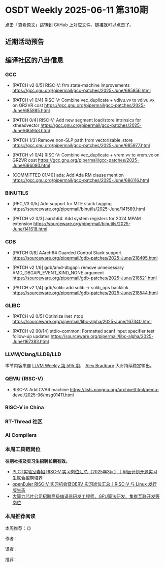 # OSDT Weekly 2025-06-11 第310期

点击「查看原文」跳转到 GitHub 上对应文件，链接就可以点击了。

## 近期活动预告

## 编译社区的八卦信息

### GCC

- [PATCH v2 0/5] RISC-V: frm state-machine improvements
  https://gcc.gnu.org/pipermail/gcc-patches/2025-June/685856.html

- [PATCH v1 0/4] RISC-V: Combine vec_duplicate + vdivu.vv to vdivu.vx on GR2VR cost
  https://gcc.gnu.org/pipermail/gcc-patches/2025-June/685885.html

- [PATCH 0/4] RISC-V: Add new segment load/store intrinsics for xtheadvector
  https://gcc.gnu.org/pipermail/gcc-patches/2025-June/685953.html

- [PATCH 1/3] Remove non-SLP path from vectorizable_store
  https://gcc.gnu.org/pipermail/gcc-patches/2025-June/685977.html

- [PATCH v1 0/4] RISC-V: Combine vec_duplicate + vrem.vv to vrem.vx on GR2VR cost
  https://gcc.gnu.org/pipermail/gcc-patches/2025-June/686080.html

- [COMMITTED 01/40] ada: Add Ada RM clause mention
  https://gcc.gnu.org/pipermail/gcc-patches/2025-June/686116.html

### BINUTILS

- [RFC,V3 0/5] Add support for MTE stack tagging
  https://sourceware.org/pipermail/binutils/2025-June/141589.html

- [PATCH v2 0/3] aarch64: Add system registers for 2024 MPAM extension
  https://sourceware.org/pipermail/binutils/2025-June/141618.html

### GDB

- [PATCH 0/8] AArch64 Guarded Control Stack support
  https://sourceware.org/pipermail/gdb-patches/2025-June/218495.html

- [PATCH v2 1/6] gdb/amd-dbgapi: remove unnecessary AMD_DBGAPI_EVENT_KIND_NONE argument
  https://sourceware.org/pipermail/gdb-patches/2025-June/218521.html

- [PATCH v2 1/4] gdb/solib: add solib -> solib_ops backlink
  https://sourceware.org/pipermail/gdb-patches/2025-June/218544.html

### GLIBC

- [PATCH v2 0/5] Optimize inet_ntop
  https://sourceware.org/pipermail/libc-alpha/2025-June/167340.html

- [PATCH v2 00/14] stdio-common: Formatted scanf input specifier test follow-up updates
  https://sourceware.org/pipermail/libc-alpha/2025-June/167383.html

### LLVM/Clang/LLDB/LLD

本节内容来自 [LLVM Weekly 第 595 期](http://llvmweekly.org/issue/595)，
[Alex Bradbury](https://www.linkedin.com/in/alex-bradbury/) 大哥持续稳定输出。

### QEMU (RISC-V)

- RISC-V: Add CVA6 machine
  https://lists.nongnu.org/archive/html/qemu-devel/2025-06/msg01411.html

### RISC-V in China

### RT-Thread 社区

### AI Compilers

### 本周工具链岗位

**往期社招及实习生招聘长期有效。**

- [PLCT实验室春招 RISC-V 实习岗位汇总（2025年3月）｜甲辰计划开源实习生联合招聘培养](https://mp.weixin.qq.com/s/no5v_YeGI3LUE7mYv5wUpQ)
- [openEuler RISC-V 实习机会暨OERV 实习岗位汇总｜RISC-V 与 Linux 发行版生态](https://mp.weixin.qq.com/s/87XEhORtte_iTTZqjinX2g)
- [大算力芯片公司招聘高级编译器研发工程师、GPU算法研发、集群互联开发等岗位](https://mp.weixin.qq.com/s/ONoNJ5jZmL794AdtlHrDuQ)

### 本周推荐阅读

本周推荐：《》

作者：

译者：

推荐：

